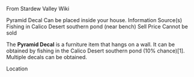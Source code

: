 From Stardew Valley Wiki

Pyramid Decal Can be placed inside your house. Information Source(s) Fishing in Calico Desert southern pond (near bench) Sell Price Cannot be sold

The **Pyramid Decal** is a furniture item that hangs on a wall. It can be obtained by fishing in the Calico Desert southern pond (10% chance)\[1]. Multiple decals can be obtained.

Location